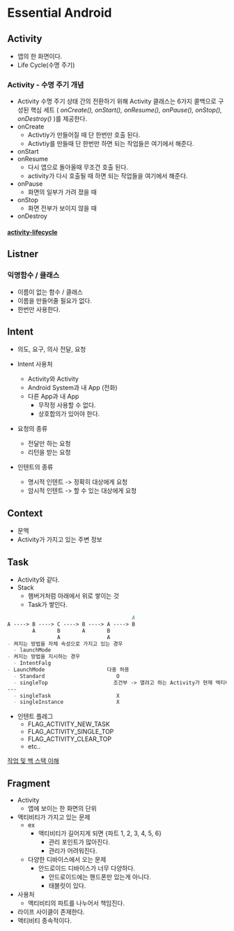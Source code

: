 # Essential Android

## Activity
- 앱의 한 화면이다.
- Life Cycle(수명 주기)

### Activity - 수명 주기 개념
- Activity 수명 주기 상태 간의 전환하기 위해 Activity 클래스는 6가지 콜백으로 구성된 핵심 세트
( _onCreate(), onStart(), onResume(), onPause(), onStop(), onDestroy()_ )를 제공한다.
- onCreate 
  - Activtiy가 만들어질 때 단 한번만 호출 된다.
  - Activtiy를 만들때 단 한번만 하면 되는 작업들은 여기에서 해준다.
- onStart
- onResume
  - 다시 앱으로 돌아올때 무조건 호출 된다.
  - activity가 다시 호출될 때 하면 되는 작업들을 여기에서 해준다.
- onPause
  - 화면의 일부가 가려 졌을 때
- onStop 
  - 화면 전부가 보이지 않을 때
- onDestroy
#### [activity-lifecycle](https://developer.android.com/guide/components/activities/activity-lifecycle)

## Listner

### 익명함수 / 클래스
- 이름이 없는 함수 / 클래스
- 이름을 만들어줄 필요가 없다.
- 한번만 사용한다.

## Intent
- 의도, 요구, 의사 전달, 요청
- Intent 사용처
  - Activity와 Activity
  - Android System과 내 App (전화)
  - 다른 App과 내 App 
    - 무작정 사용할 수 없다.
    - 상호합의가 있어야 한다.
- 요청의 종류
  - 전달만 하는 요청
  - 리턴을 받는 요청

- 인텐트의 종류
  - 명시적 인텐트 -> 정확히 대상에게 요청
  - 암시적 인텐트 -> 할 수 있는 대상에게 요청

## Context
- 문맥
- Activity가 가지고 있는 주변 정보

## Task
- Activity와 같다.
- Stack
  - 햄버거처럼 아래에서 위로 쌓이는 것
  - Task가 쌓인다.

```markdown
                                        A
A ----> B ----> C ----> B ----> A ----> B
        A       B       A       B
                A               A
- 켜지는 방법을 자체 속성으로 가지고 있는 경우
  - launchMode
- 켜지는 방법을 지시하는 경우
  - IntentFalg
- LaunchMode                    다중 허용
  - Standard                       O
  - singleTop                     조건부 -> 열려고 하는 Activity가 현재 엑티비티라면 onNewIntent를 호출한다.
---
  - singleTask                     X
  - singleInstance                 X
```
- 인텐트 플레그
  - FLAG_ACTIVITY_NEW_TASK
  - FLAG_ACTIVITY_SINGLE_TOP
  - FLAG_ACTIVITY_CLEAR_TOP
  - etc..

[작업 및 백 스택 이해](https://developer.android.com/guide/components/activities/task-and-back-stack?hl=ko)

## Fragment
- Activity
  - 앱에 보이는 한 화면의 단위
- 액티비티가 가지고 있는 문제
  - ex
    - 액티비티가 길어지게 되면 {파트 1, 2, 3, 4, 5, 6} 
      - 관리 포인트가 많아진다.
      - 관리가 어려워진다.
  - 다양한 디바이스에서 오는 문제
    - 안드로이드 디바이스가 너무 다양하다.
      - 안드로이드에는 핸드폰만 있는게 아니다.
      - 태블릿이 있다.
- 사용처
  - 액티비티의 파트를 나누어서 책임진다.
- 라이프 사이클이 존재한다.
- 액티비티 종속적이다.